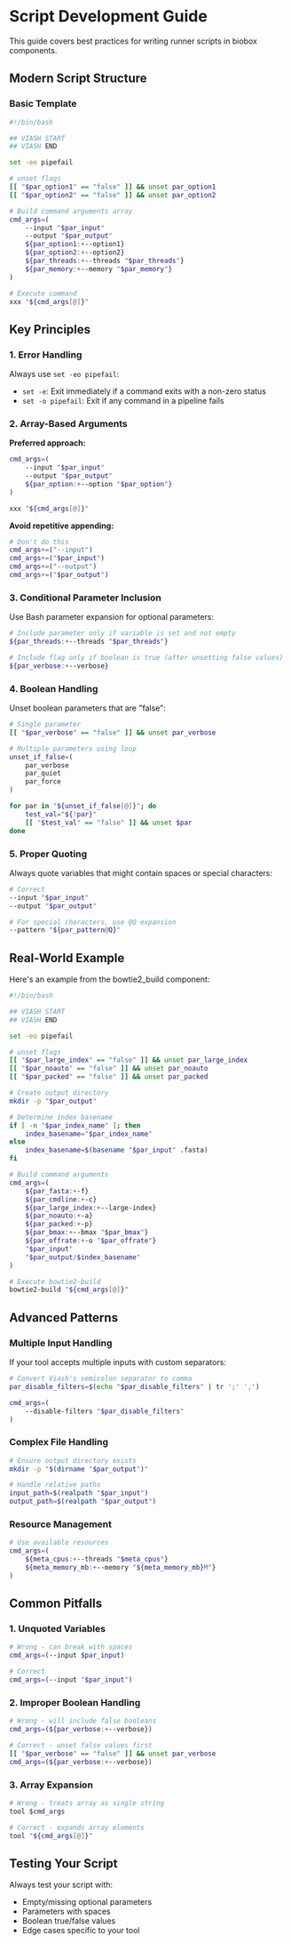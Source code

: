 # Script Development Guide

This guide covers best practices for writing runner scripts in biobox components.

## Modern Script Structure

### Basic Template

```bash
#!/bin/bash

## VIASH START
## VIASH END

set -eo pipefail

# unset flags
[[ "$par_option1" == "false" ]] && unset par_option1
[[ "$par_option2" == "false" ]] && unset par_option2

# Build command arguments array
cmd_args=(
    --input "$par_input"
    --output "$par_output"
    ${par_option1:+--option1}
    ${par_option2:+--option2}
    ${par_threads:+--threads "$par_threads"}
    ${par_memory:+--memory "$par_memory"}
)

# Execute command
xxx "${cmd_args[@]}"
```

## Key Principles

### 1. Error Handling

Always use `set -eo pipefail`:
- `set -e`: Exit immediately if a command exits with a non-zero status
- `set -o pipefail`: Exit if any command in a pipeline fails

### 2. Array-Based Arguments

**Preferred approach:**
```bash
cmd_args=(
    --input "$par_input"
    --output "$par_output"
    ${par_option:+--option "$par_option"}
)

xxx "${cmd_args[@]}"
```

**Avoid repetitive appending:**
```bash
# Don't do this
cmd_args+=("--input")
cmd_args+=("$par_input")
cmd_args+=("--output")
cmd_args+=("$par_output")
```

### 3. Conditional Parameter Inclusion

Use Bash parameter expansion for optional parameters:

```bash
# Include parameter only if variable is set and not empty
${par_threads:+--threads "$par_threads"}

# Include flag only if boolean is true (after unsetting false values)
${par_verbose:+--verbose}
```

### 4. Boolean Handling

Unset boolean parameters that are "false":

```bash
# Single parameter
[[ "$par_verbose" == "false" ]] && unset par_verbose

# Multiple parameters using loop
unset_if_false=(
    par_verbose
    par_quiet
    par_force
)

for par in "${unset_if_false[@]}"; do
    test_val="${!par}"
    [[ "$test_val" == "false" ]] && unset $par
done
```

### 5. Proper Quoting

Always quote variables that might contain spaces or special characters:

```bash
# Correct
--input "$par_input"
--output "$par_output"

# For special characters, use @Q expansion
--pattern "${par_pattern@Q}"
```

## Real-World Example

Here's an example from the bowtie2_build component:

```bash
#!/bin/bash

## VIASH START
## VIASH END

set -eo pipefail

# unset flags
[[ "$par_large_index" == "false" ]] && unset par_large_index
[[ "$par_noauto" == "false" ]] && unset par_noauto
[[ "$par_packed" == "false" ]] && unset par_packed

# Create output directory
mkdir -p "$par_output"

# Determine index basename
if [ -n "$par_index_name" ]; then
    index_basename="$par_index_name"
else
    index_basename=$(basename "$par_input" .fasta)
fi

# Build command arguments
cmd_args=(
    ${par_fasta:+-f}
    ${par_cmdline:+-c}
    ${par_large_index:+--large-index}
    ${par_noauto:+-a}
    ${par_packed:+-p}
    ${par_bmax:+--bmax "$par_bmax"}
    ${par_offrate:+-o "$par_offrate"}
    "$par_input"
    "$par_output/$index_basename"
)

# Execute bowtie2-build
bowtie2-build "${cmd_args[@]}"
```

## Advanced Patterns

### Multiple Input Handling

If your tool accepts multiple inputs with custom separators:

```bash
# Convert Viash's semicolon separator to comma
par_disable_filters=$(echo "$par_disable_filters" | tr ';' ',')

cmd_args=(
    --disable-filters "$par_disable_filters"
)
```

### Complex File Handling

```bash
# Ensure output directory exists
mkdir -p "$(dirname "$par_output")"

# Handle relative paths
input_path=$(realpath "$par_input")
output_path=$(realpath "$par_output")
```

### Resource Management

```bash
# Use available resources
cmd_args=(
    ${meta_cpus:+--threads "$meta_cpus"}
    ${meta_memory_mb:+--memory "${meta_memory_mb}M"}
)
```

## Common Pitfalls

### 1. Unquoted Variables
```bash
# Wrong - can break with spaces
cmd_args=(--input $par_input)

# Correct
cmd_args=(--input "$par_input")
```

### 2. Improper Boolean Handling
```bash
# Wrong - will include false booleans
cmd_args=(${par_verbose:+--verbose})

# Correct - unset false values first
[[ "$par_verbose" == "false" ]] && unset par_verbose
cmd_args=(${par_verbose:+--verbose})
```

### 3. Array Expansion
```bash
# Wrong - treats array as single string
tool $cmd_args

# Correct - expands array elements
tool "${cmd_args[@]}"
```

## Testing Your Script

Always test your script with:
- Empty/missing optional parameters
- Parameters with spaces
- Boolean true/false values
- Edge cases specific to your tool
